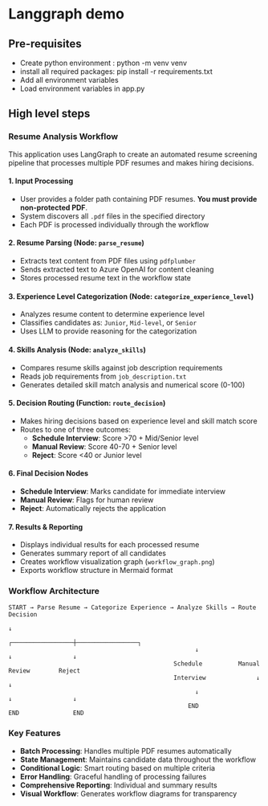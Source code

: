 # Langgraph demo

## Pre-requisites

- Create python environment : python -m venv venv
- install all required packages: pip install -r requirements.txt
- Add all environment variables
- Load environment variables in app.py

## High level steps

### Resume Analysis Workflow

This application uses LangGraph to create an automated resume screening pipeline that processes multiple PDF resumes and makes hiring decisions.

#### 1. **Input Processing**

- User provides a folder path containing PDF resumes. **You must provide non-protected PDF**.
- System discovers all `.pdf` files in the specified directory
- Each PDF is processed individually through the workflow

#### 2. **Resume Parsing (Node: `parse_resume`)**

- Extracts text content from PDF files using `pdfplumber`
- Sends extracted text to Azure OpenAI for content cleaning
- Stores processed resume text in the workflow state

#### 3. **Experience Level Categorization (Node: `categorize_experience_level`)**

- Analyzes resume content to determine experience level
- Classifies candidates as: `Junior`, `Mid-level`, or `Senior`
- Uses LLM to provide reasoning for the categorization

#### 4. **Skills Analysis (Node: `analyze_skills`)**

- Compares resume skills against job description requirements
- Reads job requirements from `job_description.txt`
- Generates detailed skill match analysis and numerical score (0-100)

#### 5. **Decision Routing (Function: `route_decision`)**

- Makes hiring decisions based on experience level and skill match score
- Routes to one of three outcomes:
  - **Schedule Interview**: Score >70 + Mid/Senior level
  - **Manual Review**: Score 40-70 + Senior level
  - **Reject**: Score <40 or Junior level

#### 6. **Final Decision Nodes**

- **Schedule Interview**: Marks candidate for immediate interview
- **Manual Review**: Flags for human review
- **Reject**: Automatically rejects the application

#### 7. **Results & Reporting**

- Displays individual results for each processed resume
- Generates summary report of all candidates
- Creates workflow visualization graph (`workflow_graph.png`)
- Exports workflow structure in Mermaid format

### Workflow Architecture

```mermaid
START → Parse Resume → Categorize Experience → Analyze Skills → Route Decision
                                                                      ↓
                                                    ┌─────────────────┼─────────────────┐
                                                    ↓                 ↓                 ↓
                                              Schedule          Manual Review        Reject
                                              Interview              ↓                 ↓
                                                    ↓                 ↓                 ↓
                                                  END               END               END
```

### Key Features

- **Batch Processing**: Handles multiple PDF resumes automatically
- **State Management**: Maintains candidate data throughout the workflow
- **Conditional Logic**: Smart routing based on multiple criteria
- **Error Handling**: Graceful handling of processing failures
- **Comprehensive Reporting**: Individual and summary results
- **Visual Workflow**: Generates workflow diagrams for transparency
